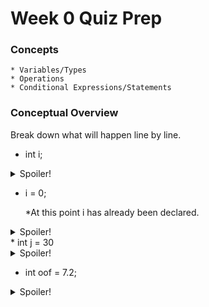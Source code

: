 # Week 0 Quiz Prep

### Concepts
    * Variables/Types
    * Operations
    * Conditional Expressions/Statements

### Conceptual Overview
Break down what will happen line by line.
   * int i;
   <details>
   <summary>Spoiler!</summary>
      Declaring a variable of type int with the name i.
   </details>

   * i = 0;
   
      *At this point i has already been declared.
    
   <details>
   <summary>Spoiler!</summary>
      Setting a variable of type integer equal to 0.

   </details>
   * int j = 30
   <details>
   <summary>Spoiler!</summary>
      Did you notice the missing semi-colon? The program will crash and burn.

   </details>
   
   * int oof = 7.2;
   <details>
   <summary>Spoiler!</summary>
      We have declared a variable of type int. However we have set it equal to 7.2. Unlike doubles an int is not capabale of having decimals. So it will be equal to 7.
   </details>
   <br></br>
   
   
